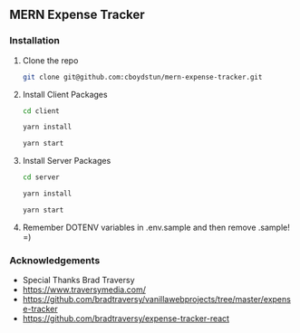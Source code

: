 ## MERN Expense Tracker

### Installation

1. Clone the repo
   ```sh
   git clone git@github.com:cboydstun/mern-expense-tracker.git
   ```
2. Install Client Packages
   ```sh
   cd client
   ```
   ```sh
   yarn install
   ```
   ```sh
   yarn start
   ```
3. Install Server Packages

   ```sh
   cd server
   ```

   ```sh
   yarn install
   ```

   ```sh
   yarn start
   ```

4. Remember DOTENV variables in .env.sample and then remove .sample! =)

### Acknowledgements

- Special Thanks Brad Traversy
- https://www.traversymedia.com/
- https://github.com/bradtraversy/vanillawebprojects/tree/master/expense-tracker
- https://github.com/bradtraversy/expense-tracker-react
